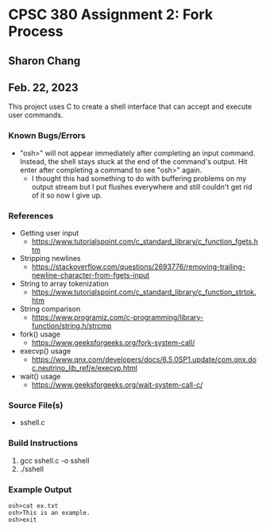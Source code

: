 # CPSC 380 Assignment 2: Fork Process

## Sharon Chang
## Feb. 22, 2023

This project uses C to create a shell interface that can accept and execute user commands.
### Known Bugs/Errors
* "osh>" will not appear immediately after completing an input command. Instead, the shell stays stuck at the end of the command's output. Hit enter after completing a command to see "osh>" again.
  * I thought this had something to do with buffering problems on my output stream but I put flushes everywhere and still couldn't get rid of it so now I give up.

### References
* Getting user input
  * https://www.tutorialspoint.com/c_standard_library/c_function_fgets.htm
* Stripping newlines
  * https://stackoverflow.com/questions/2693776/removing-trailing-newline-character-from-fgets-input
* String to array tokenization
  * https://www.tutorialspoint.com/c_standard_library/c_function_strtok.htm
* String comparison
  * https://www.programiz.com/c-programming/library-function/string.h/strcmp
* fork() usage
  * https://www.geeksforgeeks.org/fork-system-call/
* execvp() usage
  * https://www.qnx.com/developers/docs/6.5.0SP1.update/com.qnx.doc.neutrino_lib_ref/e/execvp.html
* wait() usage
  * https://www.geeksforgeeks.org/wait-system-call-c/

### Source File(s)
* sshell.c

### Build Instructions
1. gcc sshell.c -o sshell
2. ./sshell

### Example Output
```
osh>cat ex.txt
osh>This is an example.
osh>exit
```
